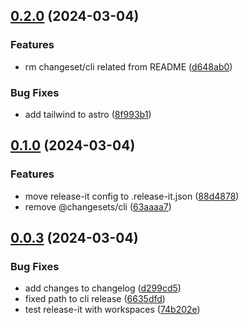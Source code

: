 

## [0.2.0](https://github.com/doob/uicg/compare/0.1.0...0.2.0) (2024-03-04)


### Features

* rm changeset/cli related from README ([d648ab0](https://github.com/doob/uicg/commit/d648ab0a016c64bd0d7ded94414a8628953caa04))


### Bug Fixes

* add tailwind to astro ([8f993b1](https://github.com/doob/uicg/commit/8f993b12d872289452f21d517570a763fbc2ab78))

## [0.1.0](https://github.com/doob/uicg/compare/0.0.3...0.1.0) (2024-03-04)


### Features

* move release-it config to .release-it.json ([88d4878](https://github.com/doob/uicg/commit/88d4878ca6b9d5212d5a4843ae81b4b481e0a302))
* remove @changesets/cli ([63aaaa7](https://github.com/doob/uicg/commit/63aaaa776896c87d4a4b3f0b1d3083d1a22f297f))

## [0.0.3](https://github.com/doob/uicg/compare/0.0.2...0.0.3) (2024-03-04)


### Bug Fixes

* add changes to changelog ([d299cd5](https://github.com/doob/uicg/commit/d299cd5578be0887d1b500a461bcfe6c32dc032d))
* fixed path to cli release ([6635dfd](https://github.com/doob/uicg/commit/6635dfd8c77f8d48f5a1aa835aa805e3ebc5f467))
* test release-it with workspaces ([74b202e](https://github.com/doob/uicg/commit/74b202e0b3fd57b4c8c0fcc0de9f4fc2b9dc5e0e))
